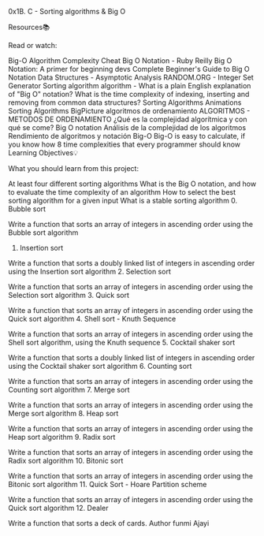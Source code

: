 0x1B. C - Sorting algorithms & Big O

Resources📚

Read or watch:

Big-O Algorithm Complexity Cheat
Big O Notation - Ruby Reilly
Big O Notation: A primer for beginning devs
Complete Beginner's Guide to Big O Notation
Data Structures - Asymptotic Analysis
RANDOM.ORG - Integer Set Generator
Sorting algorithm
algorithm - What is a plain English explanation of "Big O" notation?
What is the time complexity of indexing, inserting and removing from common data structures?
Sorting Algorithms Animations
Sorting Algorithms BigPicture
algoritmos de ordenamiento
ALGORITMOS - METODOS DE ORDENAMIENTO
¿Qué es la complejidad algorítmica y con qué se come?
Big O notation
Análisis de la complejidad de los algoritmos
Rendimiento de algoritmos y notación Big-O
Big-O is easy to calculate, if you know how
8 time complexities that every programmer should know
Learning Objectives💡

What you should learn from this project:

At least four different sorting algorithms
What is the Big O notation, and how to evaluate the time complexity of an algorithm
How to select the best sorting algorithm for a given input
What is a stable sorting algorithm
0. Bubble sort

Write a function that sorts an array of integers in ascending order using the Bubble sort algorithm
1. Insertion sort

Write a function that sorts a doubly linked list of integers in ascending order using the Insertion sort algorithm
2. Selection sort

Write a function that sorts an array of integers in ascending order using the Selection sort algorithm
3. Quick sort

Write a function that sorts an array of integers in ascending order using the Quick sort algorithm
4. Shell sort - Knuth Sequence

Write a function that sorts an array of integers in ascending order using the Shell sort algorithm, using the Knuth sequence
5. Cocktail shaker sort

Write a function that sorts a doubly linked list of integers in ascending order using the Cocktail shaker sort algorithm
6. Counting sort

Write a function that sorts an array of integers in ascending order using the Counting sort algorithm
7. Merge sort

Write a function that sorts an array of integers in ascending order using the Merge sort algorithm
8. Heap sort

Write a function that sorts an array of integers in ascending order using the Heap sort algorithm
9. Radix sort

Write a function that sorts an array of integers in ascending order using the Radix sort algorithm
10. Bitonic sort

Write a function that sorts an array of integers in ascending order using the Bitonic sort algorithm
11. Quick Sort - Hoare Partition scheme

Write a function that sorts an array of integers in ascending order using the Quick sort algorithm
12. Dealer

Write a function that sorts a deck of cards.
Author
funmi Ajayi
